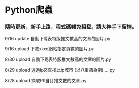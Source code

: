 # Python爬蟲
### 隨時更新，新手上路，程式碼難免粗糙，請大神手下留情。

9/16 update 自動下載表特版推文數高的文章的圖片.py

9/16 upload 下載xkcd網站指定頁數的圖片.py

8/30 upload 自動下載表特版推文數高的文章的圖片.py

8/29 upload 透過ip來查找此ip城市 (以八卦版為例).....py

8/28 upload 擷取Ptt自訂推文數的文章.py

